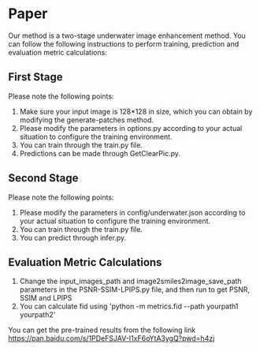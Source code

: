 # Paper
Our method is a two-stage underwater image enhancement method. You can follow the following instructions to perform training, prediction and evaluation metric calculations:
## First Stage
Please note the following points:
1. Make sure your input image is 128*128 in size, which you can obtain by modifying the generate-patches method.
2. Please modify the parameters in options.py according to your actual situation to configure the training environment.
3. You can train through the train.py file.
4. Predictions can be made through GetClearPic.py.

## Second Stage
Please note the following points:
1. Please modify the parameters in config/underwater.json according to your actual situation to configure the training environment.
2. You can train through the train.py file.
3. You can predict through infer.py.

## Evaluation Metric Calculations
1. Change the input_images_path and image2smiles2image_save_path parameters in the PSNR-SSIM-LPIPS.py file, and then run to get PSNR, SSIM and LPIPS
2. You can calculate fid using  'python -m metrics.fid --path yourpath1 yourpath2'

You can get the pre-trained results from the following link  
https://pan.baidu.com/s/1PDeFSJAV-I1xF6oYtA3ygQ?pwd=h4zj

